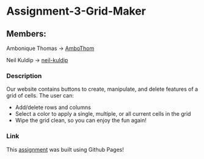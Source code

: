 # Assignment-3-Grid-Maker

## Members:

Ambonique Thomas -> [AmboThom](https://github.com/AmboThom)

Neil Kuldip -> [neil-kuldip](https://github.com/neil-kuldip)

### Description
Our website contains buttons to create, manipulate, and delete features of a grid of cells. The user can:
- Add/delete rows and columns
- Select a color to apply a single, multiple, or all current cells in the grid
- Wipe the grid clean, so you can enjoy the fun again!

### Link

This [assignment](https://ambothom.github.io/Assignment-3-Grid-Maker/) was built using Github Pages!